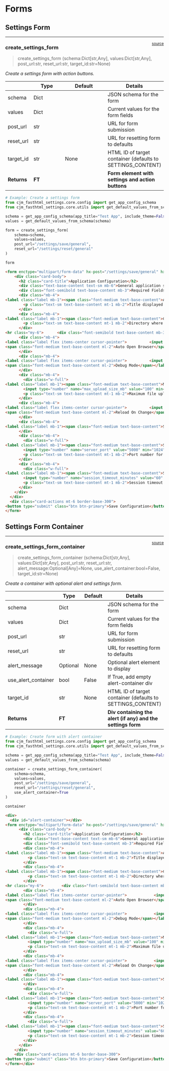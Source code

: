 # Forms


<!-- WARNING: THIS FILE WAS AUTOGENERATED! DO NOT EDIT! -->

## Settings Form

------------------------------------------------------------------------

<a
href="https://github.com/cj-mills/cjm-fasthtml-settings/blob/main/cjm_fasthtml_settings/components/forms.py#L24"
target="_blank" style="float:right; font-size:smaller">source</a>

### create_settings_form

>  create_settings_form (schema:Dict[str,Any], values:Dict[str,Any],
>                            post_url:str, reset_url:str, target_id:str=None)

*Create a settings form with action buttons.*

<table>
<colgroup>
<col style="width: 6%" />
<col style="width: 25%" />
<col style="width: 34%" />
<col style="width: 34%" />
</colgroup>
<thead>
<tr>
<th></th>
<th><strong>Type</strong></th>
<th><strong>Default</strong></th>
<th><strong>Details</strong></th>
</tr>
</thead>
<tbody>
<tr>
<td>schema</td>
<td>Dict</td>
<td></td>
<td>JSON schema for the form</td>
</tr>
<tr>
<td>values</td>
<td>Dict</td>
<td></td>
<td>Current values for the form fields</td>
</tr>
<tr>
<td>post_url</td>
<td>str</td>
<td></td>
<td>URL for form submission</td>
</tr>
<tr>
<td>reset_url</td>
<td>str</td>
<td></td>
<td>URL for resetting form to defaults</td>
</tr>
<tr>
<td>target_id</td>
<td>str</td>
<td>None</td>
<td>HTML ID of target container (defaults to SETTINGS_CONTENT)</td>
</tr>
<tr>
<td><strong>Returns</strong></td>
<td><strong>FT</strong></td>
<td></td>
<td><strong>Form element with settings and action buttons</strong></td>
</tr>
</tbody>
</table>

``` python
# Example: Create a settings form
from cjm_fasthtml_settings.core.config import get_app_config_schema
from cjm_fasthtml_settings.core.utils import get_default_values_from_schema

schema = get_app_config_schema(app_title="Test App", include_theme=False)
values = get_default_values_from_schema(schema)

form = create_settings_form(
    schema=schema,
    values=values,
    post_url="/settings/save/general",
    reset_url="/settings/reset/general"
)

form
```

``` html
<form enctype="multipart/form-data" hx-post="/settings/save/general" hx-swap="innerHTML" hx-target="#settings-content">  <div class="card bg-base-100 shadow-lg w-full max-w-4xl">
    <div class="card-body">
      <h2 class="card-title">Application Configuration</h2>
      <div class="text-base-content text-sm mb-6">General application settings and configuration</div>
      <div class="font-semibold text-base-content mb-3">Required Fields</div>
      <div class="mb-4">
<label class="label mb-1"><span class="font-medium text-base-content">App Title</span><span class="text-error font-bold"> *</span></label>        <input type="text" name="app_title" value="Test App" placeholder="Default: Test App" required minlength="1" maxlength="100" id="field-app_title" class="input input-md w-full">
        <p class="text-sm text-base-content mt-1 mb-2">Title displayed in the navbar and browser tab</p>
      </div>
      <div class="mb-4">
<label class="label mb-1"><span class="font-medium text-base-content">Config Dir</span><span class="text-error font-bold"> *</span></label>        <input type="text" name="config_dir" value="configs" placeholder="Default: configs" required pattern='^[^&lt;&gt;:"\|?*]+$' id="field-config_dir" class="input input-md w-full validator">
        <p class="text-sm text-base-content mt-1 mb-2">Directory where configuration files are stored</p>
      </div>
<hr class="my-6">      <div class="font-semibold text-base-content mb-3">Optional Fields</div>
      <div class="mb-4">
<label class="label flex items-center cursor-pointer">          <input type="checkbox" name="auto_open_browser" checked id="field-auto_open_browser" class="toggle toggle-primary">
<span class="font-medium text-base-content ml-2">Auto Open Browser</span></label>        <p class="text-sm text-base-content mt-1 mb-2">Automatically open browser when starting the application</p>
      </div>
      <div class="mb-4">
<label class="label flex items-center cursor-pointer">          <input type="checkbox" name="debug_mode" id="field-debug_mode" class="toggle toggle-primary">
<span class="font-medium text-base-content ml-2">Debug Mode</span></label>        <p class="text-sm text-base-content mt-1 mb-2">Enable debug mode for development</p>
      </div>
      <div class="mb-4">
        <div class="w-full">
<label class="label mb-1"><span class="font-medium text-base-content">Max Upload Size Mb</span></label><span class="text-xs text-base-content ml-2">Min: 1 • Max: 10240</span>        </div>
        <input type="number" name="max_upload_size_mb" value="100" min="1" max="10240" step="any" id="field-max_upload_size_mb" class="input input-md w-full">
        <p class="text-sm text-base-content mt-1 mb-2">Maximum file upload size in megabytes</p>
      </div>
      <div class="mb-4">
<label class="label flex items-center cursor-pointer">          <input type="checkbox" name="reload_on_change" id="field-reload_on_change" class="toggle toggle-primary">
<span class="font-medium text-base-content ml-2">Reload On Change</span></label>        <p class="text-sm text-base-content mt-1 mb-2">Automatically reload the application when files change (development only)</p>
      </div>
      <div class="mb-4">
<label class="label mb-1"><span class="font-medium text-base-content">Server Host</span></label><select name="server_host" id="field-server_host" class="select select-md w-full"><option>Select an option...</option><option value="0.0.0.0" selected>0.0.0.0</option><option value="127.0.0.1">127.0.0.1</option><option value="localhost">localhost</option></select>        <p class="text-sm text-base-content mt-1 mb-2">Host address for the web server</p>
      </div>
      <div class="mb-4">
        <div class="w-full">
<label class="label mb-1"><span class="font-medium text-base-content">Server Port</span></label><span class="text-xs text-base-content ml-2">Min: 1024 • Max: 65535</span>        </div>
        <input type="number" name="server_port" value="5000" min="1024" max="65535" step="1" id="field-server_port" class="input input-md w-full">
        <p class="text-sm text-base-content mt-1 mb-2">Port number for the web server</p>
      </div>
      <div class="mb-4">
        <div class="w-full">
<label class="label mb-1"><span class="font-medium text-base-content">Session Timeout Minutes</span></label><span class="text-xs text-base-content ml-2">Min: 0 • Max: 1440</span>        </div>
        <input type="number" name="session_timeout_minutes" value="60" min="0" max="1440" step="1" id="field-session_timeout_minutes" class="input input-md w-full">
        <p class="text-sm text-base-content mt-1 mb-2">Session timeout in minutes (0 for no timeout)</p>
      </div>
    </div>
  </div>
  <div class="card-actions mt-6 border-base-300">
<button type="submit" class="btn btn-primary">Save Configuration</button><button type="button" hx-get="/settings/reset/general" hx-swap="innerHTML" hx-target="#settings-content" class="btn btn-ghost ml-2">Reset to Defaults</button>  </div>
</form>
```

## Settings Form Container

------------------------------------------------------------------------

<a
href="https://github.com/cj-mills/cjm-fasthtml-settings/blob/main/cjm_fasthtml_settings/components/forms.py#L94"
target="_blank" style="float:right; font-size:smaller">source</a>

### create_settings_form_container

>  create_settings_form_container (schema:Dict[str,Any],
>                                      values:Dict[str,Any], post_url:str,
>                                      reset_url:str,
>                                      alert_message:Optional[Any]=None,
>                                      use_alert_container:bool=False,
>                                      target_id:str=None)

*Create a container with optional alert and settings form.*

<table>
<colgroup>
<col style="width: 6%" />
<col style="width: 25%" />
<col style="width: 34%" />
<col style="width: 34%" />
</colgroup>
<thead>
<tr>
<th></th>
<th><strong>Type</strong></th>
<th><strong>Default</strong></th>
<th><strong>Details</strong></th>
</tr>
</thead>
<tbody>
<tr>
<td>schema</td>
<td>Dict</td>
<td></td>
<td>JSON schema for the form</td>
</tr>
<tr>
<td>values</td>
<td>Dict</td>
<td></td>
<td>Current values for the form fields</td>
</tr>
<tr>
<td>post_url</td>
<td>str</td>
<td></td>
<td>URL for form submission</td>
</tr>
<tr>
<td>reset_url</td>
<td>str</td>
<td></td>
<td>URL for resetting form to defaults</td>
</tr>
<tr>
<td>alert_message</td>
<td>Optional</td>
<td>None</td>
<td>Optional alert element to display</td>
</tr>
<tr>
<td>use_alert_container</td>
<td>bool</td>
<td>False</td>
<td>If True, add empty alert-container div</td>
</tr>
<tr>
<td>target_id</td>
<td>str</td>
<td>None</td>
<td>HTML ID of target container (defaults to SETTINGS_CONTENT)</td>
</tr>
<tr>
<td><strong>Returns</strong></td>
<td><strong>FT</strong></td>
<td></td>
<td><strong>Div containing the alert (if any) and the settings
form</strong></td>
</tr>
</tbody>
</table>

``` python
# Example: Create form with alert container
from cjm_fasthtml_settings.core.config import get_app_config_schema
from cjm_fasthtml_settings.core.utils import get_default_values_from_schema

schema = get_app_config_schema(app_title="Test App", include_theme=False)
values = get_default_values_from_schema(schema)

container = create_settings_form_container(
    schema=schema,
    values=values,
    post_url="/settings/save/general",
    reset_url="/settings/reset/general",
    use_alert_container=True
)

container
```

``` html
<div>
  <div id="alert-container"></div>
<form enctype="multipart/form-data" hx-post="/settings/save/general" hx-swap="innerHTML" hx-target="#settings-content">    <div class="card bg-base-100 shadow-lg w-full max-w-4xl">
      <div class="card-body">
        <h2 class="card-title">Application Configuration</h2>
        <div class="text-base-content text-sm mb-6">General application settings and configuration</div>
        <div class="font-semibold text-base-content mb-3">Required Fields</div>
        <div class="mb-4">
<label class="label mb-1"><span class="font-medium text-base-content">App Title</span><span class="text-error font-bold"> *</span></label>          <input type="text" name="app_title" value="Test App" placeholder="Default: Test App" required minlength="1" maxlength="100" id="field-app_title" class="input input-md w-full">
          <p class="text-sm text-base-content mt-1 mb-2">Title displayed in the navbar and browser tab</p>
        </div>
        <div class="mb-4">
<label class="label mb-1"><span class="font-medium text-base-content">Config Dir</span><span class="text-error font-bold"> *</span></label>          <input type="text" name="config_dir" value="configs" placeholder="Default: configs" required pattern='^[^&lt;&gt;:"\|?*]+$' id="field-config_dir" class="input input-md w-full validator">
          <p class="text-sm text-base-content mt-1 mb-2">Directory where configuration files are stored</p>
        </div>
<hr class="my-6">        <div class="font-semibold text-base-content mb-3">Optional Fields</div>
        <div class="mb-4">
<label class="label flex items-center cursor-pointer">            <input type="checkbox" name="auto_open_browser" checked id="field-auto_open_browser" class="toggle toggle-primary">
<span class="font-medium text-base-content ml-2">Auto Open Browser</span></label>          <p class="text-sm text-base-content mt-1 mb-2">Automatically open browser when starting the application</p>
        </div>
        <div class="mb-4">
<label class="label flex items-center cursor-pointer">            <input type="checkbox" name="debug_mode" id="field-debug_mode" class="toggle toggle-primary">
<span class="font-medium text-base-content ml-2">Debug Mode</span></label>          <p class="text-sm text-base-content mt-1 mb-2">Enable debug mode for development</p>
        </div>
        <div class="mb-4">
          <div class="w-full">
<label class="label mb-1"><span class="font-medium text-base-content">Max Upload Size Mb</span></label><span class="text-xs text-base-content ml-2">Min: 1 • Max: 10240</span>          </div>
          <input type="number" name="max_upload_size_mb" value="100" min="1" max="10240" step="any" id="field-max_upload_size_mb" class="input input-md w-full">
          <p class="text-sm text-base-content mt-1 mb-2">Maximum file upload size in megabytes</p>
        </div>
        <div class="mb-4">
<label class="label flex items-center cursor-pointer">            <input type="checkbox" name="reload_on_change" id="field-reload_on_change" class="toggle toggle-primary">
<span class="font-medium text-base-content ml-2">Reload On Change</span></label>          <p class="text-sm text-base-content mt-1 mb-2">Automatically reload the application when files change (development only)</p>
        </div>
        <div class="mb-4">
<label class="label mb-1"><span class="font-medium text-base-content">Server Host</span></label><select name="server_host" id="field-server_host" class="select select-md w-full"><option>Select an option...</option><option value="0.0.0.0" selected>0.0.0.0</option><option value="127.0.0.1">127.0.0.1</option><option value="localhost">localhost</option></select>          <p class="text-sm text-base-content mt-1 mb-2">Host address for the web server</p>
        </div>
        <div class="mb-4">
          <div class="w-full">
<label class="label mb-1"><span class="font-medium text-base-content">Server Port</span></label><span class="text-xs text-base-content ml-2">Min: 1024 • Max: 65535</span>          </div>
          <input type="number" name="server_port" value="5000" min="1024" max="65535" step="1" id="field-server_port" class="input input-md w-full">
          <p class="text-sm text-base-content mt-1 mb-2">Port number for the web server</p>
        </div>
        <div class="mb-4">
          <div class="w-full">
<label class="label mb-1"><span class="font-medium text-base-content">Session Timeout Minutes</span></label><span class="text-xs text-base-content ml-2">Min: 0 • Max: 1440</span>          </div>
          <input type="number" name="session_timeout_minutes" value="60" min="0" max="1440" step="1" id="field-session_timeout_minutes" class="input input-md w-full">
          <p class="text-sm text-base-content mt-1 mb-2">Session timeout in minutes (0 for no timeout)</p>
        </div>
      </div>
    </div>
    <div class="card-actions mt-6 border-base-300">
<button type="submit" class="btn btn-primary">Save Configuration</button><button type="button" hx-get="/settings/reset/general" hx-swap="innerHTML" hx-target="#settings-content" class="btn btn-ghost ml-2">Reset to Defaults</button>    </div>
</form></div>
```
